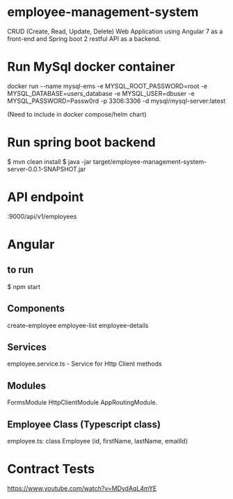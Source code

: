 # employee-management-system
 CRUD (Create, Read, Update, Delete) Web Application using Angular 7 as a front-end and Spring boot 2 restful API as a backend.

# Run MySql docker container
docker run --name mysql-ems -e MYSQL_ROOT_PASSWORD=root -e MYSQL_DATABASE=users_database -e MYSQL_USER=dbuser -e MYSQL_PASSWORD=Passw0rd -p 3306:3306 -d mysql/mysql-server:latest

(Need to include in docker compose/helm chart)

# Run spring boot backend
$ mvn clean install
$ java -jar target/employee-management-system-server-0.0.1-SNAPSHOT.jar

# API endpoint
<host>:9000/api/v1/employees


# Angular
## to run
$ npm start

## Components
create-employee
employee-list
employee-details
## Services
employee.service.ts - Service for Http Client methods
## Modules
FormsModule
HttpClientModule
AppRoutingModule.
## Employee Class (Typescript class)
employee.ts: class Employee (id, firstName, lastName, emailId)

# Contract Tests
https://www.youtube.com/watch?v=MDydAqL4mYE